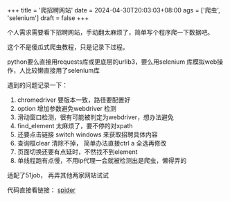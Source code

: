 +++
title = '爬招聘网站'
date = 2024-04-30T20:03:03+08:00
ags = ['爬虫', 'selenium']
draft = false
+++

个人需求需要看下招聘网站，手动翻太麻烦了，简单写个程序爬一下数据吧。

这个不是傻瓜式爬虫教程，只是记录下过程。

python要么直接用requests库或更底层的urlib3，要么用selenium 库模拟web操作，人比较懒直接用了selenium库

遇到的问题记录一下：

1. chromedriver 要版本一致，路径要配置好
2. option 增加参数避免webdriver 检测
3. 滑动窗口检测，很有可能被判定为webdriver，想办法避免
4. find_element 太麻烦了，要不停的对xpath
5. 还要点击链接 switch windows 来获取招聘具体内容
6. 查询框clear 清除不掉， 简单办法直接ctrl a 全选再修改
7. 页面切换还要有点延时，不然找不到element
8. 单线程跑有点慢，不用ip代理一会就被检测出是爬虫，懒得弄的

适配了51job， 再弄其他两家网站试试

代码直接看链接： [spider](https://github.com/song-py/spider)
